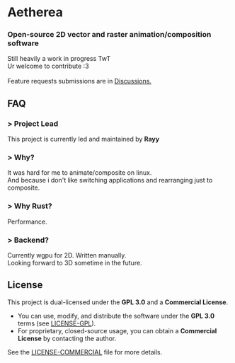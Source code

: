 # Aetherea
### Open-source 2D vector and raster animation/composition software

Still heavily a work in progress TwT </br>
Ur welcome to contribute :3 </br></br>
Feature requests submissions are in [Discussions.](https://github.com/Rayytra/Aetherea/discussions)

## FAQ
### > **Project Lead**
This project is currently led and maintained by **Rayy** </br>

### > **Why?**
It was hard for me to animate/composite on linux. </br>
And because i don't like switching applications and rearranging just to composite.

### > **Why Rust?**
Performance.

### > **Backend?**
Currently wgpu for 2D. Written manually.</br>
Looking forward to 3D sometime in the future.

## License

This project is dual-licensed under the **GPL 3.0** and a **Commercial License**.

- You can use, modify, and distribute the software under the **GPL 3.0** terms (see [LICENSE-GPL](LICENSE-GPL)).
- For proprietary, closed-source usage, you can obtain a **Commercial License** by contacting the author.

See the [LICENSE-COMMERCIAL](LICENSE-COMMERCIAL) file for more details.
